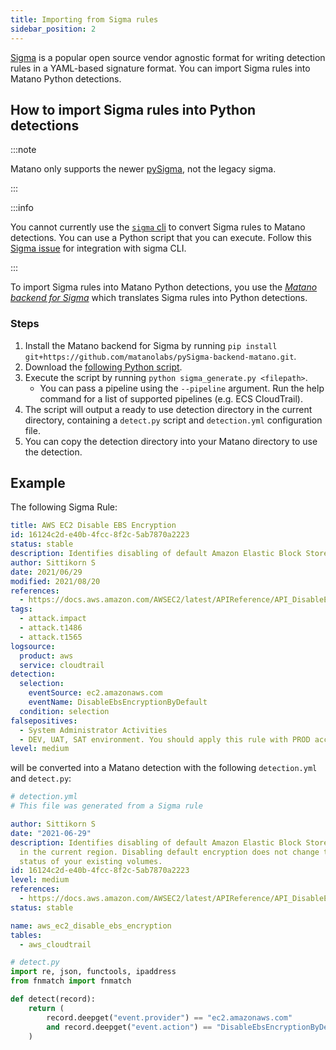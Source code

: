 ```yaml
---
title: Importing from Sigma rules
sidebar_position: 2
---
```


[Sigma][1] is a popular open source vendor agnostic format for writing detection rules in a YAML-based signature format. You can import Sigma rules into Matano Python detections.

## How to import Sigma rules into Python detections

:::note

Matano only supports the newer [pySigma][1], not the legacy sigma.

:::

:::info

You cannot currently use the [`sigma` cli][5] to convert Sigma rules to Matano detections. You can use a Python script that you can execute. Follow this [Sigma issue][2] for integration with sigma CLI.

:::

To import Sigma rules into Matano Python detections, you use the [_Matano backend for Sigma_][3] which translates Sigma rules into Python detections.

### Steps

1. Install the Matano backend for Sigma by running `pip install git+https://github.com/matanolabs/pySigma-backend-matano.git`.
1. Download the [following Python script][4].
1. Execute the script by running `python sigma_generate.py <filepath>`.
   - You can pass a pipeline using the `--pipeline` argument. Run the help command for a list of supported pipelines (e.g. ECS CloudTrail).
1. The script will output a ready to use detection directory in the current directory, containing a `detect.py` script and `detection.yml` configuration file.
1. You can copy the detection directory into your Matano directory to use the detection.

## Example

The following Sigma Rule:

```yml
title: AWS EC2 Disable EBS Encryption
id: 16124c2d-e40b-4fcc-8f2c-5ab7870a2223
status: stable
description: Identifies disabling of default Amazon Elastic Block Store (EBS) encryption in the current region. Disabling default encryption does not change the encryption status of your existing volumes.
author: Sittikorn S
date: 2021/06/29
modified: 2021/08/20
references:
  - https://docs.aws.amazon.com/AWSEC2/latest/APIReference/API_DisableEbsEncryptionByDefault.html
tags:
  - attack.impact
  - attack.t1486
  - attack.t1565
logsource:
  product: aws
  service: cloudtrail
detection:
  selection:
    eventSource: ec2.amazonaws.com
    eventName: DisableEbsEncryptionByDefault
  condition: selection
falsepositives:
  - System Administrator Activities
  - DEV, UAT, SAT environment. You should apply this rule with PROD account only.
level: medium
```

will be converted into a Matano detection with the following `detection.yml` and `detect.py`:

```yml
# detection.yml
# This file was generated from a Sigma rule

author: Sittikorn S
date: "2021-06-29"
description: Identifies disabling of default Amazon Elastic Block Store (EBS) encryption
  in the current region. Disabling default encryption does not change the encryption
  status of your existing volumes.
id: 16124c2d-e40b-4fcc-8f2c-5ab7870a2223
level: medium
references:
  - https://docs.aws.amazon.com/AWSEC2/latest/APIReference/API_DisableEbsEncryptionByDefault.html
status: stable

name: aws_ec2_disable_ebs_encryption
tables:
  - aws_cloudtrail
```

```python
# detect.py
import re, json, functools, ipaddress
from fnmatch import fnmatch

def detect(record):
    return (
        record.deepget("event.provider") == "ec2.amazonaws.com"
        and record.deepget("event.action") == "DisableEbsEncryptionByDefault"
    )
```

[1]: https://github.com/SigmaHQ/pySigma
[2]: https://github.com/SigmaHQ/sigma-cli/issues/3
[3]: https://github.com/matanolabs/pySigma-backend-matano
[4]: https://github.com/matanolabs/matano/blob/main/scripts/sigma_generate.py
[5]: https://github.com/SigmaHQ/sigma-cli
